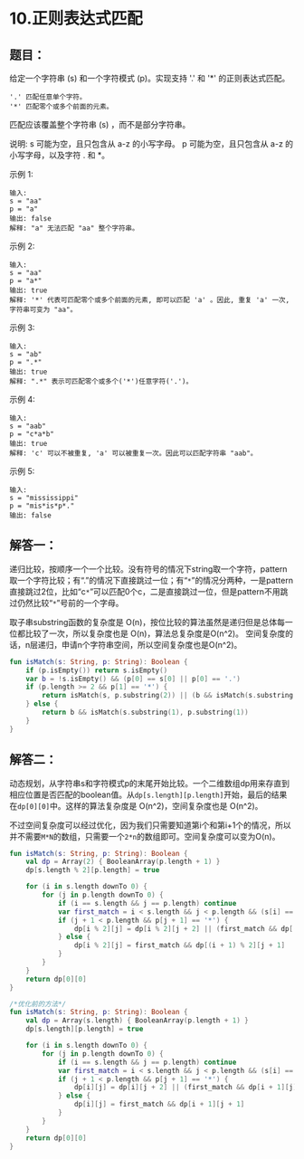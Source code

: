 # 10.正则表达式匹配

## 题目：

给定一个字符串 (s) 和一个字符模式 (p)。实现支持 '.' 和 '*' 的正则表达式匹配。

	'.' 匹配任意单个字符。
	'*' 匹配零个或多个前面的元素。

匹配应该覆盖整个字符串 (s) ，而不是部分字符串。

说明:
	s 可能为空，且只包含从 a-z 的小写字母。
	p 可能为空，且只包含从 a-z 的小写字母，以及字符 . 和 *。

示例 1:

	输入:
	s = "aa"
	p = "a"
	输出: false
	解释: "a" 无法匹配 "aa" 整个字符串。

示例 2:

	输入:
	s = "aa"
	p = "a*"
	输出: true
	解释: '*' 代表可匹配零个或多个前面的元素, 即可以匹配 'a' 。因此, 重复 'a' 一次, 字符串可变为 "aa"。

示例 3:

	输入:
	s = "ab"
	p = ".*"
	输出: true
	解释: ".*" 表示可匹配零个或多个('*')任意字符('.')。

示例 4:

	输入:
	s = "aab"
	p = "c*a*b"
	输出: true
	解释: 'c' 可以不被重复, 'a' 可以被重复一次。因此可以匹配字符串 "aab"。

示例 5:

	输入:
	s = "mississippi"
	p = "mis*is*p*."
	输出: false

## 解答一：

递归比较，按顺序一个一个比较。没有符号的情况下string取一个字符，pattern取一个字符比较；有“.”的情况下直接跳过一位；有“`*`”的情况分两种，一是pattern直接跳过2位，比如“c`*`”可以匹配0个c，二是直接跳过一位，但是pattern不用跳过仍然比较“`*`”号前的一个字母。

取子串substring函数的复杂度是 O(n)，按位比较的算法虽然是递归但是总体每一位都比较了一次，所以复杂度也是 O(n)，算法总复杂度是O(n^2)。
空间复杂度的话，n层递归，申请n个字符串空间，所以空间复杂度也是O(n^2)。

```kotlin
fun isMatch(s: String, p: String): Boolean {
	if (p.isEmpty()) return s.isEmpty()
	var b = !s.isEmpty() && (p[0] == s[0] || p[0] == '.')
	if (p.length >= 2 && p[1] == '*') {
		return isMatch(s, p.substring(2)) || (b && isMatch(s.substring(1), p))
	} else {
		return b && isMatch(s.substring(1), p.substring(1))
	}
}
```

## 解答二：

动态规划，从字符串s和字符模式p的末尾开始比较。一个二维数组dp用来存直到相应位置是否匹配的boolean值。从`dp[s.length][p.length]`开始，最后的结果在`dp[0][0]`中。这样的算法复杂度是 O(n^2)，空间复杂度也是 O(n^2)。

不过空间复杂度可以经过优化，因为我们只需要知道第i个和第i+1个的情况，所以并不需要`M*N`的数组，只需要一个`2*n`的数组即可。空间复杂度可以变为O(n)。

```kotlin
fun isMatch(s: String, p: String): Boolean {
	val dp = Array(2) { BooleanArray(p.length + 1) }
	dp[s.length % 2][p.length] = true

	for (i in s.length downTo 0) {
		for (j in p.length downTo 0) {
			if (i == s.length && j == p.length) continue
			var first_match = i < s.length && j < p.length && (s[i] == p[j] || p[j] == '.')
			if (j + 1 < p.length && p[j + 1] == '*') {
				dp[i % 2][j] = dp[i % 2][j + 2] || (first_match && dp[(i + 1) % 2][j])
			} else {
				dp[i % 2][j] = first_match && dp[(i + 1) % 2][j + 1]
			}
		}
	}
	return dp[0][0]
}

/*优化前的方法*/
fun isMatch(s: String, p: String): Boolean {
	val dp = Array(s.length) { BooleanArray(p.length + 1) }
	dp[s.length][p.length] = true

	for (i in s.length downTo 0) {
		for (j in p.length downTo 0) {
			if (i == s.length && j == p.length) continue
			var first_match = i < s.length && j < p.length && (s[i] == p[j] || p[j] == '.')
			if (j + 1 < p.length && p[j + 1] == '*') {
				dp[i][j] = dp[i][j + 2] || (first_match && dp[i + 1][j])
			} else {
				dp[i][j] = first_match && dp[i + 1][j + 1]
			}
		}
	}
	return dp[0][0]
}
```




